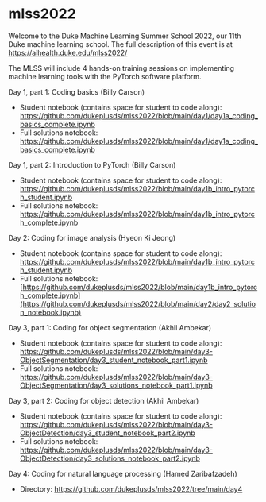 # mlss2022
Welcome to the Duke Machine Learning Summer School 2022, our 11th Duke machine learning school. The full description of this event is at https://aihealth.duke.edu/mlss2022/

The MLSS will include 4 hands-on training sessions on implementing machine learning tools with the PyTorch software platform.

Day 1, part 1: Coding basics (Billy Carson)  
* Student notebook (contains space for student to code along): https://github.com/dukeplusds/mlss2022/blob/main/day1/day1a_coding_basics_complete.ipynb  
* Full solutions notebook: https://github.com/dukeplusds/mlss2022/blob/main/day1/day1a_coding_basics_complete.ipynb  

Day 1, part 2: Introduction to PyTorch (Billy Carson)  
* Student notebook (contains space for student to code along): https://github.com/dukeplusds/mlss2022/blob/main/day1b_intro_pytorch_student.ipynb
* Full solutions notebook: https://github.com/dukeplusds/mlss2022/blob/main/day1b_intro_pytorch_complete.ipynb

Day 2: Coding for image analysis (Hyeon Ki Jeong)  
* Student notebook (contains space for student to code along): [https://github.com/dukeplusds/mlss2022/blob/main/day1b_intro_pytorch_student.ipynb  ](https://github.com/dukeplusds/mlss2022/blob/main/day2/day2_student_notebook.ipynb)
* Full solutions notebook: [https://github.com/dukeplusds/mlss2022/blob/main/day1b_intro_pytorch_complete.ipynb](https://github.com/dukeplusds/mlss2022/blob/main/day2/day2_solution_notebook.ipynb)

Day 3, part 1: Coding for object segmentation (Akhil Ambekar)
* Student notebook (contains space for student to code along): https://github.com/dukeplusds/mlss2022/blob/main/day3-ObjectSegmentation/day3_student_notebook_part1.ipynb
* Full solutions notebook: https://github.com/dukeplusds/mlss2022/blob/main/day3-ObjectSegmentation/day3_solutions_notebook_part1.ipynb

Day 3, part 2: Coding for object detection (Akhil Ambekar)
* Student notebook (contains space for student to code along): https://github.com/dukeplusds/mlss2022/blob/main/day3-ObjectDetection/day3_student_notebook_part2.ipynb
* Full solutions notebook: https://github.com/dukeplusds/mlss2022/blob/main/day3-ObjectDetection/day3_solutions_notebook_part2.ipynb

Day 4: Coding for natural language processing (Hamed Zaribafzadeh)
* Directory: https://github.com/dukeplusds/mlss2022/tree/main/day4  
